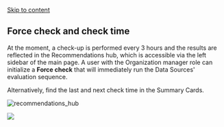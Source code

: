 [Skip to content](https://hystax.com/documentation/optscale/#force-check-and-check-time)

## Force check and check time

At the moment, a check-up is performed every 3 hours and the results are reflected in the Recommendations hub, which is accessible via the left sidebar of the main page. A user with the Organization manager role can initialize a **Force check** that will immediately run the Data Sources' evaluation sequence.

Alternatively, find the last and next check time in the Summary Cards.

![recommendations_hub](https://hystax.com/documentation/optscale/_static/screens/optscales_recommendations/recommendations_hub.png)

![](https://hystax.com/documentation/optscale/images/snipp4.svg)